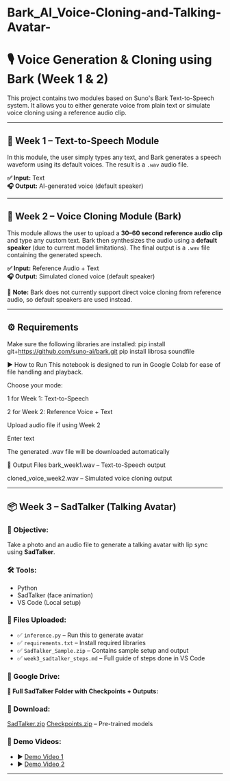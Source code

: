 # Bark_AI_Voice-Cloning-and-Talking-Avatar-
# 🎙️ Voice Generation & Cloning using Bark (Week 1 & 2)

This project contains two modules based on Suno's Bark Text-to-Speech system. It allows you to either generate voice from plain text or simulate voice cloning using a reference audio clip.

---

## 🔹 Week 1 – Text-to-Speech Module

In this module, the user simply types any text, and Bark generates a speech waveform using its default voices. The result is a `.wav` audio file.

**✅ Input:** Text  
**🎧 Output:** AI-generated voice (default speaker)

---

## 🔹 Week 2 – Voice Cloning Module (Bark)

This module allows the user to upload a **30–60 second reference audio clip** and type any custom text. Bark then synthesizes the audio using a **default speaker** (due to current model limitations). The final output is a `.wav` file containing the generated speech.

**✅ Input:** Reference Audio + Text  
**🎧 Output:** Simulated cloned voice (default speaker)

📎 **Note:** Bark does not currently support direct voice cloning from reference audio, so default speakers are used instead.

---

## ⚙️ Requirements

Make sure the following libraries are installed:
pip install git+https://github.com/suno-ai/bark.git
pip install librosa soundfile

▶️ How to Run
This notebook is designed to run in Google Colab for ease of file handling and playback.

Choose your mode:

1 for Week 1: Text-to-Speech

2 for Week 2: Reference Voice + Text

Upload audio file if using Week 2

Enter text

The generated .wav file will be downloaded automatically

📁 Output Files
bark_week1.wav – Text-to-Speech output

cloned_voice_week2.wav – Simulated voice cloning output

---

## 📦 Week 3 – SadTalker (Talking Avatar)

### 🔹 Objective:
Take a photo and an audio file to generate a talking avatar with lip sync using **SadTalker**.

### 🛠️ Tools:
- Python
- SadTalker (face animation)
- VS Code (Local setup)

### 📁 Files Uploaded:
- ✅ `inference.py` – Run this to generate avatar
- ✅ `requirements.txt` – Install required libraries
- ✅ `SadTalker_Sample.zip` – Contains sample setup and output
- ✅ `week3_sadtalker_steps.md` – Full guide of steps done in VS Code

### 🔗 Google Drive:
**📁 Full SadTalker Folder with Checkpoints + Outputs:**  
### 🔗 Download:
[SadTalker.zip](https://drive.google.com/file/d/1zdXaNVrEQzjUm2tl1hJK2i9fgXyFBR0h/view?usp=sharing)
[Checkpoints.zip](https://drive.google.com/file/d/1XyZ...ABC/view?usp=sharing) – Pre-trained models

### 🎥 Demo Videos:
- ▶️ [Demo Video 1](https://drive.google.com/file/d/1XBlPftLMZLuTdd3xmEM1btowX4KcjKzD/view?usp=sharing)
- ▶️ [Demo Video 2](https://drive.google.com/file/d/1CJ7uIlfVgHO1f5fNHXu3MyDKzSGo3xy7/view?usp=sharing)

---


